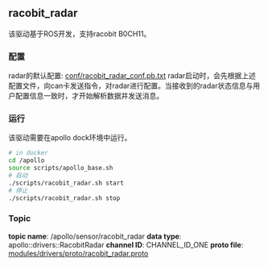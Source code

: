 ## racobit_radar
该驱动基于ROS开发，支持racobit B0CH11。

### 配置
radar的默认配置: [conf/racobit_radar_conf.pb.txt](https://github.com/ApolloAuto/apollo/blob/master/modules/drivers/radar/racobit_radar/conf/racobit_radar_conf.pb.txt)
radar启动时，会先根据上述配置文件，向can卡发送指令，对radar进行配置。当接收到的radar状态信息与用户配置信息一致时，才开始解析数据并发送消息。

### 运行
该驱动需要在apollo dock环境中运行。
```bash
# in docker
cd /apollo
source scripts/apollo_base.sh
# 启动
./scripts/racobit_radar.sh start
# 停止
./scripts/racobit_radar.sh stop
```

### Topic
**topic name**: /apollo/sensor/racobit_radar
**data type**:  apollo::drivers::RacobitRadar
**channel ID**: CHANNEL_ID_ONE
**proto file**: [modules/drivers/proto/racobit_radar.proto](https://github.com/ApolloAuto/apollo/blob/master/modules/drivers/proto/racobit_radar.proto)
